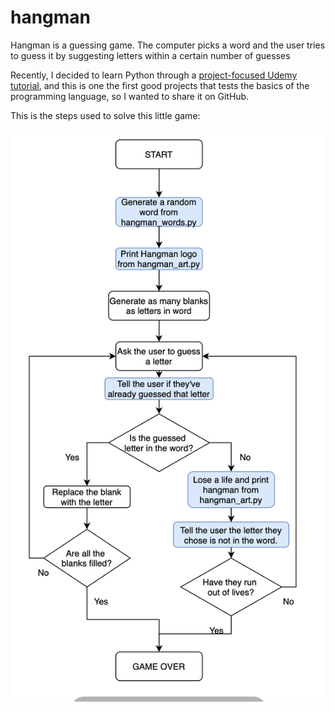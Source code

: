 # hangman
Hangman is a guessing game. The computer picks a word and the user tries to guess it by suggesting letters within a certain number of guesses

Recently, I decided to learn Python through a [project-focused Udemy tutorial](https://www.udemy.com/course/100-days-of-code/), and this is one the first good projects that tests the basics of the programming language, so I wanted to share it on GitHub.

This is the steps used to solve this little game:

<img src="Hangman Flowchart.png">
